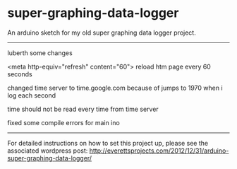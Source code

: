 # super-graphing-data-logger
An arduino sketch for my old super graphing data logger project.

--------------------------

luberth some changes

\<meta http-equiv="refresh" content="60"\> reload htm page every 60 seconds

changed time server to time.google.com  because of jumps to 1970 when i log each second

time should not be read every time from time server

fixed some compile errors for main ino


---------------------

For detailed instructions on how to set this project up, please see the associated wordpress post:
http://everettsprojects.com/2012/12/31/arduino-super-graphing-data-logger/
